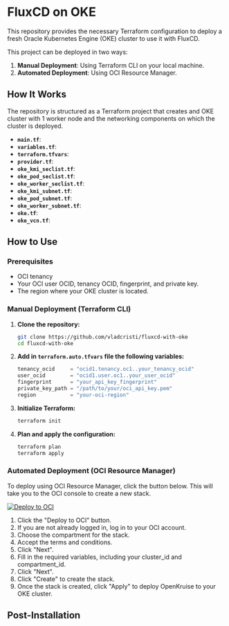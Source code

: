 # FluxCD on OKE

This repository provides the necessary Terraform configuration to deploy a fresh Oracle Kubernetes Engine (OKE) cluster to use it with FluxCD.

This project can be deployed in two ways:
1.  **Manual Deployment**: Using Terraform CLI on your local machine.
2.  **Automated Deployment**: Using OCI Resource Manager.

## How It Works

The repository is structured as a Terraform project that creates and OKE cluster with 1 worker node and the networking components on which the cluster is deployed.

-   **`main.tf`**: 
-   **`variables.tf`**: 
-   **`terraform.tfvars`**:
-   **`provider.tf`**: 
-   **`oke_kmi_seclist.tf`**:
-   **`oke_pod_seclist.tf`**:
-   **`oke_worker_seclist.tf`**:
-   **`oke_kmi_subnet.tf`**:
-   **`oke_pod_subnet.tf`**:
-   **`oke_worker_subnet.tf`**:
-   **`oke.tf`**:
-   **`oke_vcn.tf`**:



## How to Use

### Prerequisites

*   OCI tenancy
*   Your OCI user OCID, tenancy OCID, fingerprint, and private key.
*   The region where your OKE cluster is located.

### Manual Deployment (Terraform CLI)

1.  **Clone the repository:**
    ```sh
    git clone https://github.com/vladcristi/fluxcd-with-oke
    cd fluxcd-with-oke
    ```

2.  **Add in `terraform.auto.tfvars` file the following variables:**
    ```tfvars
    tenancy_ocid     = "ocid1.tenancy.oc1..your_tenancy_ocid"
    user_ocid        = "ocid1.user.oc1..your_user_ocid"
    fingerprint      = "your_api_key_fingerprint"
    private_key_path = "/path/to/your/oci_api_key.pem"
    region           = "your-oci-region"
    ```

3.  **Initialize Terraform:**
    ```sh
    terraform init
    ```

4.  **Plan and apply the configuration:**
    ```sh
    terraform plan
    terraform apply
    ```

### Automated Deployment (OCI Resource Manager)

To deploy using OCI Resource Manager, click the button below. This will take you to the OCI console to create a new stack.

[![Deploy to OCI](https://oci-resourcemanager-plugin.plugins.oci.oraclecloud.com/latest/deploy-to-oracle-cloud.svg)](https://cloud.oracle.com/resourcemanager/stacks/create?zipUrl=https://github.com/vladcristi/fluxcd-with-oke/archive/refs/heads/main.zip)

1.  Click the "Deploy to OCI" button.
2.  If you are not already logged in, log in to your OCI account.
3.  Choose the compartment for the stack.
4.  Accept the terms and conditions.
5.  Click "Next".
6.  Fill in the required variables, including your cluster\_id and compartment\_id.
7.  Click "Next".
8.  Click "Create" to create the stack.
9.  Once the stack is created, click "Apply" to deploy OpenKruise to your OKE cluster.

## Post-Installation